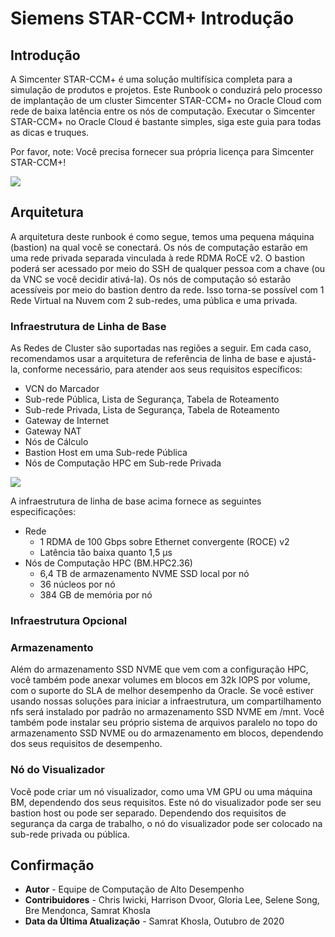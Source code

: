 # Siemens STAR-CCM+ Introdução

## Introdução

A Simcenter STAR-CCM+ é uma solução multifísica completa para a simulação de produtos e projetos. Este Runbook o conduzirá pelo processo de implantação de um cluster Simcenter STAR-CCM+ no Oracle Cloud com rede de baixa latência entre os nós de computação. Executar o Simcenter STAR-CCM+ no Oracle Cloud é bastante simples, siga este guia para todas as dicas e truques.

Por favor, note: Você precisa fornecer sua própria licença para Simcenter STAR-CCM+!

![](images/simulation.png " ")

## Arquitetura

A arquitetura deste runbook é como segue, temos uma pequena máquina (bastion) na qual você se conectará. Os nós de computação estarão em uma rede privada separada vinculada à rede RDMA RoCE v2. O bastion poderá ser acessado por meio do SSH de qualquer pessoa com a chave (ou da VNC se você decidir ativá-la). Os nós de computação só estarão acessíveis por meio do bastion dentro da rede. Isso torna-se possível com 1 Rede Virtual na Nuvem com 2 sub-redes, uma pública e uma privada.

### **Infraestrutura de Linha de Base**

As Redes de Cluster são suportadas nas regiões a seguir. Em cada caso, recomendamos usar a arquitetura de referência de linha de base e ajustá-la, conforme necessário, para atender aos seus requisitos específicos:

*   VCN do Marcador
*   Sub-rede Pública, Lista de Segurança, Tabela de Roteamento
*   Sub-rede Privada, Lista de Segurança, Tabela de Roteamento
*   Gateway de Internet
*   Gateway NAT
*   Nós de Cálculo
*   Bastion Host em uma Sub-rede Pública
*   Nós de Computação HPC em Sub-rede Privada

![](images/architecture.png " ")

A infraestrutura de linha de base acima fornece as seguintes especificações:

*   Rede
    *   1 RDMA de 100 Gbps sobre Ethernet convergente (ROCE) v2
    *   Latência tão baixa quanto 1,5 μs
*   Nós de Computação HPC (BM.HPC2.36)
    *   6,4 TB de armazenamento NVME SSD local por nó
    *   36 núcleos por nó
    *   384 GB de memória por nó

### **Infraestrutura Opcional**

### Armazenamento

Além do armazenamento SSD NVME que vem com a configuração HPC, você também pode anexar volumes em blocos em 32k IOPS por volume, com o suporte do SLA de melhor desempenho da Oracle. Se você estiver usando nossas soluções para iniciar a infraestrutura, um compartilhamento nfs será instalado por padrão no armazenamento SSD NVME em /mnt. Você também pode instalar seu próprio sistema de arquivos paralelo no topo do armazenamento SSD NVME ou do armazenamento em blocos, dependendo dos seus requisitos de desempenho.

### Nó do Visualizador

Você pode criar um nó visualizador, como uma VM GPU ou uma máquina BM, dependendo dos seus requisitos. Este nó do visualizador pode ser seu bastion host ou pode ser separado. Dependendo dos requisitos de segurança da carga de trabalho, o nó do visualizador pode ser colocado na sub-rede privada ou pública.

## Confirmação

*   **Autor** - Equipe de Computação de Alto Desempenho
*   **Contribuidores** - Chris Iwicki, Harrison Dvoor, Gloria Lee, Selene Song, Bre Mendonca, Samrat Khosla
*   **Data da Última Atualização** - Samrat Khosla, Outubro de 2020